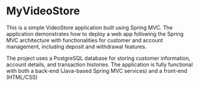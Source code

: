 # MyVideoStore
This is a simple VideoStore application built using Spring MVC. The application demonstrates how to deploy a web app following the Spring MVC architecture with functionalities for customer and account management, including deposit and withdrawal features.

The project uses a PostgreSQL database for storing customer information, account details, and transaction histories. The application is fully functional with both a back-end (Java-based Spring MVC services) and a front-end (HTML/CSS)
